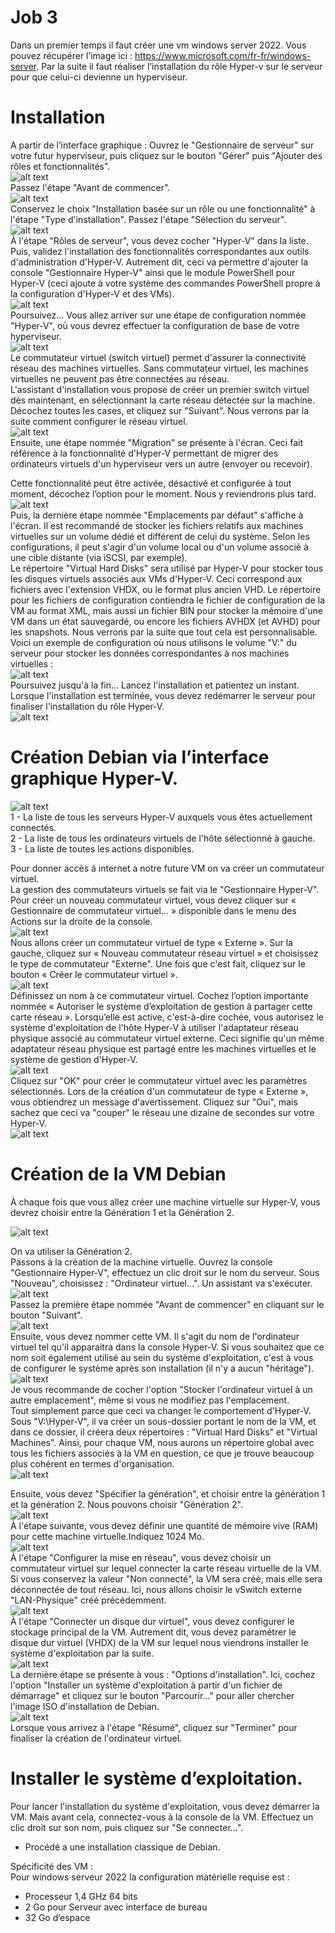 # Job 3
Dans un premier temps il faut créer une vm windows server 2022. Vous pouvez récupérer l’image ici : https://www.microsoft.com/fr-fr/windows-server.
Par la suite il faut réaliser l’installation du rôle Hyper-v sur le serveur pour que celui-ci devienne un hyperviseur.

# Installation
A partir de l’interface graphique : 
Ouvrez le "Gestionnaire de serveur" sur votre futur hyperviseur, puis cliquez sur le bouton "Gérer" puis "Ajouter des rôles et fonctionnalités".  
![alt text](images/Installer-Hyper-V-Windows-Server-2022-Etape-1.png)  
Passez l'étape "Avant de commencer".  
![alt text](images/Installer-Hyper-V-Windows-Server-2022-Etape-2.png)  
Conservez le choix "Installation basée sur un rôle ou une fonctionnalité" à l'étape "Type d'installation". Passez l'étape "Sélection du serveur".  
![alt text](images/Installer-Hyper-V-Windows-Server-2022-Etape-3.png)  
À l'étape "Rôles de serveur", vous devez cocher "Hyper-V" dans la liste. Puis, validez l'installation des fonctionnalités correspondantes aux outils d'administration d'Hyper-V. Autrement dit, ceci va permettre d'ajouter la console "Gestionnaire Hyper-V" ainsi que le module PowerShell pour Hyper-V (ceci ajoute à votre système des commandes PowerShell propre à la configuration d'Hyper-V et des VMs).  
![alt text](images/Installer-Hyper-V-Windows-Server-2022-Etape-4-800x465.png)  
Poursuivez... Vous allez arriver sur une étape de configuration nommée "Hyper-V", où vous devrez effectuer la configuration de base de votre hyperviseur.  
![alt text](images/Installer-Hyper-V-Windows-Server-2022-Etape-5.png)  
Le commutateur virtuel (switch virtuel) permet d'assurer la connectivité réseau des machines virtuelles. Sans commutateur virtuel, les machines virtuelles ne peuvent pas être connectées au réseau.  
L'assistant d'installation vous propose de créer un premier switch virtuel dès maintenant, en sélectionnant la carte réseau détectée sur la machine. Décochez toutes les cases, et cliquez sur "Suivant". Nous verrons par la suite comment configurer le réseau virtuel.  
![alt text](images/Installer-Hyper-V-Windows-Server-2022-Etape-6.png)  
Ensuite, une étape nommée "Migration" se présente à l'écran. Ceci fait référence à la fonctionnalité d'Hyper-V permettant de migrer des ordinateurs virtuels d'un hyperviseur vers un autre (envoyer ou recevoir).  
  
Cette fonctionnalité peut être activée, désactivé et configurée à tout moment, décochez l’option pour le moment. Nous y reviendrons plus tard.  
![alt text](images/Installer-Hyper-V-Windows-Server-2022-Etape-Migration.png)  
Puis, la dernière étape nommée "Emplacements par défaut" s'affiche à l'écran. Il est recommandé de stocker les fichiers relatifs aux machines virtuelles sur un volume dédié et différent de celui du système. Selon les configurations, il peut s'agir d'un volume local ou d'un volume associé à une cible distante (via iSCSI, par exemple).  
Le répertoire "Virtual Hard Disks" sera utilisé par Hyper-V pour stocker tous les disques virtuels associés aux VMs d'Hyper-V. Ceci correspond aux fichiers avec l'extension VHDX, ou le format plus ancien VHD. Le répertoire pour les fichiers de configuration contiendra le fichier de configuration de la VM au format XML, mais aussi un fichier BIN pour stocker la mémoire d'une VM dans un état sauvegardé, ou encore les fichiers AVHDX (et AVHD) pour les snapshots. Nous verrons par la suite que tout cela est personnalisable.  
Voici un exemple de configuration où nous utilisons le volume "V:" du serveur pour stocker les données correspondantes à nos machines virtuelles :  
![alt text](images/Installer-Hyper-V-Windows-Server-2022-Etape-8.png)  
Poursuivez jusqu'à la fin... Lancez l'installation et patientez un instant.  
Lorsque l'installation est terminée, vous devez redémarrer le serveur pour finaliser l'installation du rôle Hyper-V.  
![alt text](images/Installer-Hyper-V-Windows-Server-2022-Etape-9.png)  
# Création Debian via l’interface graphique Hyper-V.  
![alt text](images/Installer-Hyper-V-Windows-Server-2022-Etape-1-9.png)  
1 - La liste de tous les serveurs Hyper-V auxquels vous êtes actuellement connectés.  
2 - La liste de tous les ordinateurs virtuels de l'hôte sélectionné à gauche.  
3 - La liste de toutes les actions disponibles.  
  
Pour donner accès à internet a notre future VM on va créer un commutateur virtuel.  
La gestion des commutateurs virtuels se fait via le "Gestionnaire Hyper-V". Pour créer un nouveau commutateur virtuel, vous devez cliquer sur « Gestionnaire de commutateur virtuel… » disponible dans le menu des Actions sur la droite de la console.  
![alt text](images/Installer-Hyper-V-Windows-Server-2022-Etape-1-10.png)  
Nous allons créer un commutateur virtuel de type « Externe ». Sur la gauche, cliquez sur « Nouveau commutateur réseau virtuel » et choisissez le type de commutateur "Externe". Une fois que c'est fait, cliquez sur le bouton « Créer le commutateur virtuel ».  
![alt text](images/Installer-Hyper-V-Windows-Server-2022-Etape-1-11.png)  
Définissez un nom à ce commutateur virtuel. Cochez l’option importante nommée « Autoriser le système d’exploitation de gestion à partager cette carte réseau ». Lorsqu’elle est active, c'est-à-dire cochée, vous autorisez le système d'exploitation de l'hôte Hyper-V à utiliser l'adaptateur réseau physique associé au commutateur virtuel externe. Ceci signifie qu'un même adaptateur réseau physique est partagé entre les machines virtuelles et le système de gestion d'Hyper-V.  
![alt text](images/Installer-Hyper-V-Windows-Server-2022-Etape-1-12.png)  
Cliquez sur "OK" pour créer le commutateur virtuel avec les paramètres sélectionnés. Lors de la création d'un commutateur de type « Externe », vous obtiendrez un message d'avertissement. Cliquez sur "Oui", mais sachez que ceci va "couper" le réseau une dizaine de secondes sur votre Hyper-V.  
![alt text](images/Installer-Hyper-V-Windows-Server-2022-Etape-1-13.png)  
# Création de la VM Debian  

À chaque fois que vous allez créer une machine virtuelle sur Hyper-V, vous devrez choisir entre la Génération 1 et la Génération 2.  


![alt text](images/image.png)  


On va utiliser la Génération 2.  
Passons à la création de la machine virtuelle. Ouvrez la console "Gestionnaire Hyper-V", effectuez un clic droit sur le nom du serveur. Sous "Nouveau", choisissez : "Ordinateur virtuel...". Un assistant va s'exécuter.  
![alt text](images/Installer-Hyper-V-Windows-Server-2022-Etape-1-14.png)  
Passez la première étape nommée "Avant de commencer" en cliquant sur le bouton "Suivant".  
![alt text](images/Installer-Hyper-V-Windows-Server-2022-Etape-1-15.png)  
Ensuite, vous devez nommer cette VM. Il s'agit du nom de l'ordinateur virtuel tel qu'il apparaitra dans la console Hyper-V. Si vous souhaitez que ce nom soit également utilisé au sein du système d'exploitation, c'est à vous de configurer le système après son installation (il n'y a aucun "héritage").  
![alt text](images/Installer-Hyper-V-Windows-Server-2022-Etape-1-16.png)  
Je vous recommande de cocher l'option "Stocker l'ordinateur virtuel à un autre emplacement", même si vous ne modifiez pas l'emplacement.  
Tout simplement parce que ceci va changer le comportement d'Hyper-V. Sous "V:\Hyper-V\", il va créer un sous-dossier portant le nom de la VM, et dans ce dossier, il créera deux répertoires : "Virtual Hard Disks" et "Virtual Machines". Ainsi, pour chaque VM, nous aurons un répertoire global avec tous les fichiers associés à la VM en question, ce que je trouve beaucoup plus cohérent en termes d'organisation.  
![alt text](images/Installer-Hyper-V-Windows-Server-2022-Etape-1-17.png)  

Ensuite, vous devez "Spécifier la génération", et choisir entre la génération 1 et la génération 2. Nous pouvons choisir "Génération 2".  
![alt text](images/Installer-Hyper-V-Windows-Server-2022-Etape-1-18.png)  
À l'étape suivante, vous devez définir une quantité de mémoire vive (RAM) pour cette machine virtuelle.Indiquez 1024 Mo.  
![alt text](images/Installer-Hyper-V-Windows-Server-2022-Etape-1-19.png)  
À l'étape "Configurer la mise en réseau", vous devez choisir un commutateur virtuel sur lequel connecter la carte réseau virtuelle de la VM. Si vous conservez la valeur "Non connecté", la VM sera créé, mais elle sera déconnectée de tout réseau. Ici, nous allons choisir le vSwitch externe "LAN-Physique" créé précédemment.  
![alt text](images/Installer-Hyper-V-Windows-Server-2022-Etape-1-20.png)  
À l'étape "Connecter un disque dur virtuel", vous devez configurer le stockage principal de la VM. Autrement dit, vous devez paramétrer le disque dur virtuel (VHDX) de la VM sur lequel nous viendrons installer le système d'exploitation par la suite.  
![alt text](images/Installer-Hyper-V-Windows-Server-2022-Etape-1-21.png)  
La dernière étape se présente à vous : "Options d'installation". Ici, cochez l'option "Installer un système d'exploitation à partir d'un fichier de démarrage" et cliquez sur le bouton "Parcourir..." pour aller chercher l'image ISO d'installation de Debian.  
![alt text](images/Installer-Hyper-V-Windows-Server-2022-Etape-1-22.png)  
Lorsque vous arrivez à l'étape "Résumé", cliquez sur "Terminer" pour finaliser la création de l'ordinateur virtuel.  

# Installer le système d’exploitation.  
Pour lancer l'installation du système d'exploitation, vous devez démarrer la VM. Mais avant cela, connectez-vous à la console de la VM. Effectuez un clic droit sur son nom, puis cliquez sur "Se connecter...".  

 - Procédé a une installation classique de Debian.  

Spécificité des VM :  
Pour windows serveur 2022 la configuration matérielle requise est :  
 - Processeur 1,4 GHz 64 bits  
 - 2 Go pour Serveur avec interface de bureau  
 - 32 Go d’espace  
